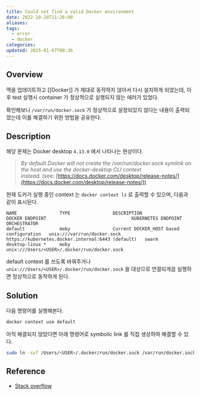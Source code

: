 ```yaml
---
title: Could not find a valid Docker environment
date: 2022-10-28T11:26:00
aliases: 
tags:
  - error
  - docker
categories: 
updated: 2025-01-07T00:36
---
```


## Overview

맥을 업데이트하고 [[Docker]] 가 제대로 동작하지 않아서 다시 설치하게 되었는데, 이후 test 실행시 container 가 정상적으로 실행되지 않는 에러가 있었다.
 
확인해보니 `/var/run/docker.sock` 가 정상적으로 설정되있지 않다는 내용이 출력되었는데 이를 해결하기 위한 방법을 공유한다.

## Description

해당 문제는 Docker desktop `4.13.0` 에서 나타나는 현상이다.

> _By default Docker will not create the /var/run/docker.sock symlink on the host and use the docker-desktop CLI context instead._ (see: [https://docs.docker.com/desktop/release-notes/](https://docs.docker.com/desktop/release-notes/))

현재 도커가 실행 중인 context 는 `docker context ls` 로 출력할 수 있으며, 다음과 같이 표시된다.

```console
NAME                TYPE                DESCRIPTION                               DOCKER ENDPOINT                                KUBERNETES ENDPOINT                                 ORCHESTRATOR
default             moby                Current DOCKER_HOST based configuration   unix:///var/run/docker.sock                    https://kubernetes.docker.internal:6443 (default)   swarm
desktop-linux *     moby                                                          unix:///Users/<USER>/.docker/run/docker.sock                           
```

default context 를 쓰도록 바꿔주거나 `unix:///Users/<USER>/.docker/run/docker.sock` 을 대상으로 연결되게끔 실행하면 정상적으로 동작하게 된다.  

## Solution

다음 명령어를 실행해본다.

```bash
docker context use default
```

아직 해결되지 않았다면 아래 명령어로 symbolic link 를 직접 생성하여 해결할 수 있다.

```bash
sudo ln -svf /Users/<USER>/.docker/run/docker.sock /var/run/docker.sock
```

## Reference

- [Stack overflow](https://stackoverflow.com/questions/74173489/docker-socket-is-not-found-while-using-intellij-idea-and-docker-desktop-on-macos)

